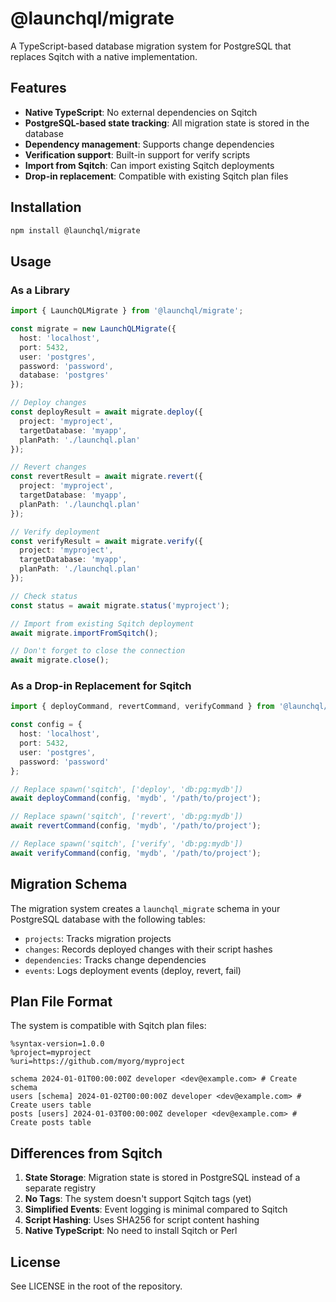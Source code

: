 # @launchql/migrate

A TypeScript-based database migration system for PostgreSQL that replaces Sqitch with a native implementation.

## Features

- **Native TypeScript**: No external dependencies on Sqitch
- **PostgreSQL-based state tracking**: All migration state is stored in the database
- **Dependency management**: Supports change dependencies
- **Verification support**: Built-in support for verify scripts
- **Import from Sqitch**: Can import existing Sqitch deployments
- **Drop-in replacement**: Compatible with existing Sqitch plan files

## Installation

```bash
npm install @launchql/migrate
```

## Usage

### As a Library

```typescript
import { LaunchQLMigrate } from '@launchql/migrate';

const migrate = new LaunchQLMigrate({
  host: 'localhost',
  port: 5432,
  user: 'postgres',
  password: 'password',
  database: 'postgres'
});

// Deploy changes
const deployResult = await migrate.deploy({
  project: 'myproject',
  targetDatabase: 'myapp',
  planPath: './launchql.plan'
});

// Revert changes
const revertResult = await migrate.revert({
  project: 'myproject',
  targetDatabase: 'myapp',
  planPath: './launchql.plan'
});

// Verify deployment
const verifyResult = await migrate.verify({
  project: 'myproject',
  targetDatabase: 'myapp',
  planPath: './launchql.plan'
});

// Check status
const status = await migrate.status('myproject');

// Import from existing Sqitch deployment
await migrate.importFromSqitch();

// Don't forget to close the connection
await migrate.close();
```

### As a Drop-in Replacement for Sqitch

```typescript
import { deployCommand, revertCommand, verifyCommand } from '@launchql/migrate';

const config = {
  host: 'localhost',
  port: 5432,
  user: 'postgres',
  password: 'password'
};

// Replace spawn('sqitch', ['deploy', 'db:pg:mydb'])
await deployCommand(config, 'mydb', '/path/to/project');

// Replace spawn('sqitch', ['revert', 'db:pg:mydb'])
await revertCommand(config, 'mydb', '/path/to/project');

// Replace spawn('sqitch', ['verify', 'db:pg:mydb'])
await verifyCommand(config, 'mydb', '/path/to/project');
```

## Migration Schema

The migration system creates a `launchql_migrate` schema in your PostgreSQL database with the following tables:

- `projects`: Tracks migration projects
- `changes`: Records deployed changes with their script hashes
- `dependencies`: Tracks change dependencies
- `events`: Logs deployment events (deploy, revert, fail)

## Plan File Format

The system is compatible with Sqitch plan files:

```
%syntax-version=1.0.0
%project=myproject
%uri=https://github.com/myorg/myproject

schema 2024-01-01T00:00:00Z developer <dev@example.com> # Create schema
users [schema] 2024-01-02T00:00:00Z developer <dev@example.com> # Create users table
posts [users] 2024-01-03T00:00:00Z developer <dev@example.com> # Create posts table
```

## Differences from Sqitch

1. **State Storage**: Migration state is stored in PostgreSQL instead of a separate registry
2. **No Tags**: The system doesn't support Sqitch tags (yet)
3. **Simplified Events**: Event logging is minimal compared to Sqitch
4. **Script Hashing**: Uses SHA256 for script content hashing
5. **Native TypeScript**: No need to install Sqitch or Perl

## License

See LICENSE in the root of the repository.